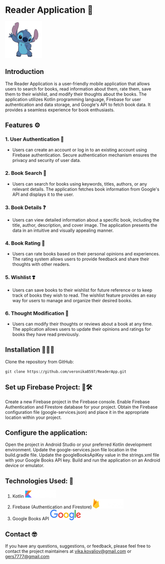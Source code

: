 # Reader Application 📖
<img src="app/src/main/res/drawable/stitch.gif" width="120" height="120">

## Introduction
The Reader Application is a user-friendly mobile application that allows users to search for books, read information about them, rate them, save them to their wishlist, and modify their thoughts about the books. The application utilizes Kotlin programming language, Firebase for user authentication and data storage, and Google's API to fetch book data. It provides a seamless experience for book enthusiasts.

## Features ⚙️
### 1. User Authentication 🔐
- Users can create an account or log in to an existing account using Firebase authentication.
  Secure authentication mechanism ensures the privacy and security of user data.

### 2. Book Search 🔎 
- Users can search for books using keywords, titles, authors, or any relevant details.
  The application fetches book information from Google's API and displays it to the user.

### 3. Book Details ❓
- Users can view detailed information about a specific book, including the title, author, description, and cover image.
  The application presents the data in an intuitive and visually appealing manner.

### 4. Book Rating 🌟
- Users can rate books based on their personal opinions and experiences.
  The rating system allows users to provide feedback and share their thoughts with other readers.

### 5. Wishlist ❣️
- Users can save books to their wishlist for future reference or to keep track of books they wish to read.
  The wishlist feature provides an easy way for users to manage and organize their desired books.

### 6. Thought Modification 💭
- Users can modify their thoughts or reviews about a book at any time.
  The application allows users to update their opinions and ratings for books they have read previously.


## Installation 👩🏼‍🔧
Clone the repository from GitHub:

`git clone https://github.com/veronika8597/ReaderApp.git`


## Set up Firebase Project: 🧰🛠
Create a new Firebase project in the Firebase console.
Enable Firebase Authentication and Firestore database for your project.
Obtain the Firebase configuration file (google-services.json) and place it in the appropriate location within your project.

## Configure the application:

Open the project in Android Studio or your preferred Kotlin development environment.
Update the google-services.json file location in the build.gradle file.
Update the googleBooksApiKey value in the strings.xml file with your Google Books API key.
Build and run the application on an Android device or emulator.

## Technologies Used: 🤖

1. Kotlin <img src="app/src/main/res/drawable/kotlin.png" width="100" height="25">
2. Firebase (Authentication and Firestore) <img src="app/src/main/res/drawable/firebase.png" width="100" height="32">
3. Google Books API <img src="app/src/main/res/drawable/google.png" width="100" height="35">

## Contact 🤓
If you have any questions, suggestions, or feedback, please feel free to contact the project maintainers at vika.kovaliov@gmail.com or gers7777@gmail.com
